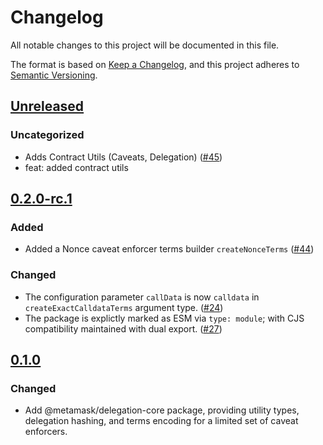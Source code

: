 # Changelog

All notable changes to this project will be documented in this file.

The format is based on [Keep a Changelog](https://keepachangelog.com/en/1.0.0/),
and this project adheres to [Semantic Versioning](https://semver.org/spec/v2.0.0.html).

## [Unreleased]

### Uncategorized

- Adds Contract Utils (Caveats, Delegation) ([#45](https://github.com/MetaMask/delegation-toolkit/pull/45))
- feat: added contract utils

## [0.2.0-rc.1]

### Added

- Added a Nonce caveat enforcer terms builder `createNonceTerms` ([#44](https://github.com/metamask/delegation-toolkit/pull/44))

### Changed

- The configuration parameter `callData` is now `calldata` in `createExactCalldataTerms` argument type. ([#24](https://github.com/metamask/delegation-toolkit/pull/24))
- The package is explictly marked as ESM via `type: module`; with CJS compatibility maintained with dual export. ([#27](https://github.com/metamask/delegation-toolkit/pull/27))

## [0.1.0]

### Changed

- Add @metamask/delegation-core package, providing utility types, delegation hashing, and terms encoding for a limited set of caveat enforcers.

[Unreleased]: https://github.com/MetaMask/delegation-toolkit/compare/@metamask/delegation-core@0.2.0-rc.1...HEAD
[0.2.0-rc.1]: https://github.com/MetaMask/delegation-toolkit/compare/@metamask/delegation-core@0.1.0...@metamask/delegation-core@0.2.0-rc.1
[0.1.0]: https://github.com/MetaMask/delegation-toolkit/releases/tag/@metamask/delegation-core@0.1.0
